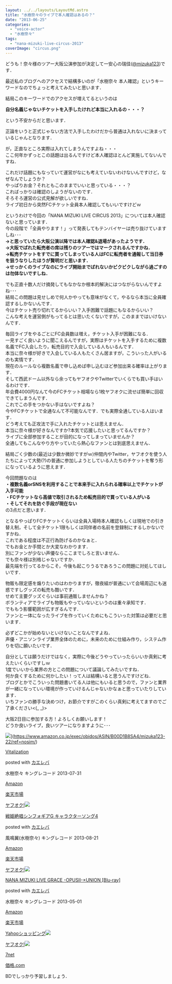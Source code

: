 ```yaml
---
layout: ../../layouts/LayoutMd.astro
title: "水樹奈々のライブで本人確認はあるの？"
date: "2013-06-25"
categories: 
  - "voice-actor"
  - "水樹奈々"
tags: 
  - "nana-mizuki-live-circus-2013"
coverImage: "circus.png"
---
```


どうも！奈々様のツアー大阪公演参加が決定して一安心の瑞佳([@mizuka123](https://twitter.com/mizuka123))です．

最近私のブログへのアクセスで結構多いのが「水樹奈々 本人確認」というキーワードなのでちょっと考えてみたいと思います．

結局このキーワードでのアクセスが増えてるというのは

**自分名義じゃないチケットを入手したけれど本当に入れるの・・・？**

という不安からだと思います．

正論をいうと正式じゃない方法で入手したわけだから普通は入れないに決まっているじゃんとなります．

が，正直なところ実際は入れてしまうんですよね・・・  
ここ何年かずっとこの話題は出るんですけど本人確認ほとんど実施してないんですね．

これだけ話題にもなっていて運営がなにも考えていないわけないんですけど，なぜなんでしょうか？  
やっぱりお金？それともこのままでいいと思っている・・・？  
こればっかりは確認のしようがないのです．  
そろそろ運営の公式見解が欲しいですね．  
ライブ初日から突然FCチケット全員本人確認してもいいですけどｗ

というわけで今回の「NANA MIZUKI LIVE CIRCUS 2013」については本人確認ないと思っています．  
今の段階で「全員やります！」って発表してもテンバイヤーは売り抜けていますしね･･･  
**→と思っていたら大阪公演以降では本人確認&退場があったようです．  
→大阪でばれた転売者の席は残りのツアーではマークされるんですかね．  
→転売チケットをすでに買ってしまっている人はFCに転売者を通報して当日券を狙うなりしたほうが賢明だと思います．  
→せっかくのライブなのにライブ開始までばれないかビクビクしながら過ごすのは勿体ないですしね．**

  
でも正直十数人だけ摘発してもなかなか根本的解決にはつながらないんですよね･･･  
結局この問題は見せしめで何人かやっても意味がなくて，やるなら本当に全員確認するしかないんです．  
今はチケット売り切れてるからいい？入手困難で話題にもなるからいい？  
こんな考えを運営側がもってるとは思いたくないですが，このままではいけないんです．

毎回ライブをやるごとにFC会員数は増え，チケット入手が困難になる．  
一見すごく良いように聞こえるんですが，実際はチケットを入手するために複数名義でFC入会したり，転売目的で入会している人もいるんです．  
本当に奈々様が好きで入会している人もたくさん居ますが，こういった人がいるのも実情です．  
現在のルールなら複数名義で申し込めば申し込むほど参加出来る確率は上がります．  
そして西武ドーム以外なら余ってもヤフオクやTwitterでいくらでも買い手はいるわけです．  
年会費4000円なんて今のFCチケット相場なら1枚ヤフオクに流せば簡単に回収できてしまうんです．  
これでこの手をつかない手はないですよね？  
今やFCチケットで全通なんて不可能なんです．でも実際全通している人はいます．  
どう考えても正攻法で手に入れたチケットとは思えません．  
本当に奈々様が好きなんですか?本気で応援したいと思ってるんですか？  
ライブに全部参加することが目的になってしまっていませんか？  
全通してもこんなやり方やっていたら熱心なファンとは到底思えません．

結局ごく少数の(最近は少数か微妙ですがｗ)仲間内やTwitter，ヤフオクを使う人たちによって大勢(?)の普通に参加しようとしている人たちのチケットを奪う形になっているように思えます．

今回問題なのは  
**・複数名義orSNSを利用することで本来手に入れられる確率以上でチケットが入手可能**  
**・FCチケットなら高値で取引されるため転売目的で買っている人がいる  
・そしてそれを防ぐ手段が現在ない**  
の3点だと思います．

となるやっぱりFCチケットくらいは全員入場時本人確認もしくは現地での引き替え制，そして全チケット1限もしくは同伴者の名前を登録制にするしかないですかね．  
これである程度は不正行為防げるのかなぁと．  
でもお金とか手間とか大変なわかります．  
別にファンが少ない声優ならここまでしろと言いません．  
でも奈々様は別格じゃないですか．  
最先端を行ってるからこそ，今後も起こりうるであろうこの問題に対処してほしいです．

物販も限定感を煽りたいのはわかりますが，徹夜組が普通にいて会場周辺にも迷惑ですしグッズの転売も酷いです．  
せめて主要グッズぐらいは事前通販しませんかね？  
ボランティアでライブも物販もやっていないというのは重々承知です．  
でももう影響範囲が広すぎるんです．  
ファンと一体になったライブを作っていくためにもこういった対策は必要だと思います．

必ずどこかが始めないといけないことなんですよね．  
声優・アニソンライブ業界全体のために，未来のために仕組み作り，システム作りを切に願いたいです．

自分としては願うだけではなく，実際に今後どうやっていったらいいか真剣に考えたいくらいですしｗ  
1度でいいから業界の方とこの問題について議論してみたいですね．  
何か良くするために何かしたい！って人は結構いると思うんですけどね．  
ブログとかでこういった問題書いてる人は他にもいると思うので，ファンと業界が一緒になっていい環境が作っていけるんじゃないかなぁと思っていたりしています．  
いちファンの勝手な決めつけ，お節介ですがこのくらい真剣に考えてますのでご了承ください<(\_ \_)>

大阪2日目に参加する方！よろしくお願いします！  
どうか良いライブ，良いツアーになりますように･･･

![](/archive/images/41OxqSA-eoL._SL160_.jpg)](https://www.amazon.co.jp/exec/obidos/ASIN/B00D1B8SA4/mizuka123-22/ref=nosim/)

[Vitalization](https://www.amazon.co.jp/exec/obidos/ASIN/B00D1B8SA4/mizuka123-22/ref=nosim/)

posted with [カエレバ](http://kaereba.com)

水樹奈々 キングレコード 2013-07-31

[Amazon](http://www.amazon.co.jp/gp/search?keywords=Vitalization&__mk_ja_JP=%83J%83%5E%83J%83i&tag=mizuka123-22 "アマゾン")

[楽天市場](http://hb.afl.rakuten.co.jp/hgc/032b53ee.4b34c5ee.0f4a541e.f440145e/?pc=http%3A%2F%2Fsearch.rakuten.co.jp%2Fsearch%2Fmall%2FVitalization%2F-%2Ff.1-p.1-s.1-sf.0-st.A-v.2%3Fx%3D0%26scid%3Daf_ich_link_urltxt%26m%3Dhttp%3A%2F%2Fm.rakuten.co.jp%2F "楽天市場")

[ヤフオク!![](/archive/images/51x8lWYh7XL._SL160_.jpg)](//ck.jp.ap.valuecommerce.com/servlet/referral?sid=3066752&pid=881990645&vc_url=http%3A%2F%2Fauctions.search.yahoo.co.jp%2Fsearch%3Fvo%3D%26ve%3D%26auccat%3D0%26aucminprice%3D%26aucmaxprice%3D%26aucmin_bidorbuy_price%3D%26aucmax_bidorbuy_price%3D%26loc_cd%3D0%26abatch%3D0%26istatus%3D0%26filtered%3D1%26ei%3DUTF-8%26tab_ex%3Dcommerce%26va%3DVitalization "ヤフオク!")

[戦姫絶唱シンフォギアG キャラクターソング4](https://www.amazon.co.jp/exec/obidos/ASIN/B00DHMF4YU/mizuka123-22/ref=nosim/)

posted with [カエレバ](http://kaereba.com)

風鳴翼(水樹奈々) キングレコード 2013-08-21

[Amazon](http://www.amazon.co.jp/gp/search?keywords=%90%ED%95P%90%E2%8F%A5%83V%83%93%83t%83H%83M%83AG&__mk_ja_JP=%83J%83%5E%83J%83i&tag=mizuka123-22 "アマゾン")

[楽天市場](http://hb.afl.rakuten.co.jp/hgc/032b53ee.4b34c5ee.0f4a541e.f440145e/?pc=http%3A%2F%2Fsearch.rakuten.co.jp%2Fsearch%2Fmall%2F%25E6%2588%25A6%25E5%25A7%25AB%25E7%25B5%25B6%25E5%2594%25B1%25E3%2582%25B7%25E3%2583%25B3%25E3%2583%2595%25E3%2582%25A9%25E3%2582%25AE%25E3%2582%25A2G%2F-%2Ff.1-p.1-s.1-sf.0-st.A-v.2%3Fx%3D0%26scid%3Daf_ich_link_urltxt%26m%3Dhttp%3A%2F%2Fm.rakuten.co.jp%2F "楽天市場")

[ヤフオク!![](/archive/images/41F9-uQ0UeL._SL160_.jpg)](//ck.jp.ap.valuecommerce.com/servlet/referral?sid=3066752&pid=881990645&vc_url=http%3A%2F%2Fauctions.search.yahoo.co.jp%2Fsearch%3Fvo%3D%26ve%3D%26auccat%3D0%26aucminprice%3D%26aucmaxprice%3D%26aucmin_bidorbuy_price%3D%26aucmax_bidorbuy_price%3D%26loc_cd%3D0%26abatch%3D0%26istatus%3D0%26filtered%3D1%26ei%3DUTF-8%26tab_ex%3Dcommerce%26va%3D%25E6%2588%25A6%25E5%25A7%25AB%25E7%25B5%25B6%25E5%2594%25B1%25E3%2582%25B7%25E3%2583%25B3%25E3%2583%2595%25E3%2582%25A9%25E3%2582%25AE%25E3%2582%25A2G "ヤフオク!")

[NANA MIZUKI LIVE GRACE -OPUSII-×UNION \[Blu-ray\]](https://www.amazon.co.jp/exec/obidos/ASIN/B00BHJGQT2/mizuka123-22/ref=nosim/)

posted with [カエレバ](http://kaereba.com)

水樹奈々 キングレコード 2013-05-01

[Amazon](http://www.amazon.co.jp/gp/search?keywords=NANA%20MIZUKI%20LIVE%20GRACE&__mk_ja_JP=%83J%83%5E%83J%83i&tag=mizuka123-22 "アマゾン")

[楽天市場](http://hb.afl.rakuten.co.jp/hgc/032b53ee.4b34c5ee.0f4a541e.f440145e/?pc=http%3A%2F%2Fsearch.rakuten.co.jp%2Fsearch%2Fmall%2FNANA%2520MIZUKI%2520LIVE%2520GRACE%2F-%2Ff.1-p.1-s.1-sf.0-st.A-v.2%3Fx%3D0%26scid%3Daf_ich_link_urltxt%26m%3Dhttp%3A%2F%2Fm.rakuten.co.jp%2F "楽天市場")

[Yahooショッピング![](//ad.jp.ap.valuecommerce.com/servlet/gifbanner?sid=3066752&pid=881990642)](//ck.jp.ap.valuecommerce.com/servlet/referral?sid=3066752&pid=881990642&vc_url=http%3A%2F%2Fshopping.search.yahoo.co.jp%2Fsearch%3FuIv%3Don%26ei%3DUTF-8%26tab_ex%3Dcommerce%26slider%3D0%26va%3DNANA%2520MIZUKI%2520LIVE%2520GRACE "Yahooショッピング")

[ヤフオク!![](//ad.jp.ap.valuecommerce.com/servlet/gifbanner?sid=3066752&pid=881990645)](//ck.jp.ap.valuecommerce.com/servlet/referral?sid=3066752&pid=881990645&vc_url=http%3A%2F%2Fauctions.search.yahoo.co.jp%2Fsearch%3Fvo%3D%26ve%3D%26auccat%3D0%26aucminprice%3D%26aucmaxprice%3D%26aucmin_bidorbuy_price%3D%26aucmax_bidorbuy_price%3D%26loc_cd%3D0%26abatch%3D0%26istatus%3D0%26filtered%3D1%26ei%3DUTF-8%26tab_ex%3Dcommerce%26va%3DNANA%2520MIZUKI%2520LIVE%2520GRACE "ヤフオク!")

[7net](//ck.jp.ap.valuecommerce.com/servlet/referral?sid=3066752&pid=881990643&vc_url=http%3A%2F%2Fwww.7netshopping.jp%2Fall%2Fsearch_result%2F-%2Fbprice%2Foff%2Fsort%2F0%2Fkword_in%2FNANA%2520MIZUKI%2520LIVE%2520GRACE%2FallGoods%2Fon%2Fsubmit.x%2F30%2Fdisp_result%2F1%2Fsubmit.y%2F9%2Fprvlg%2Foff%2Fnobuy%2Fon%2FsetProduct%2Foff%2Foop%2Fon%2Fctgy%2Fall%2FfromKeywordSearch%2Ftrue "セブンネットショッピング")

[価格.com](http://kakaku.com/search_results/NANA%20MIZUKI%20LIVE%20GRACE/ "kakakucom")

BDでしっかり予習しましょう．
